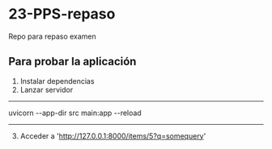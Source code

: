 # 23-PPS-repaso
Repo para repaso examen

## Para probar la aplicación

1. Instalar dependencias
2. Lanzar servidor
***
uvicorn --app-dir src main:app --reload
***
3. Acceder a
'http://127.0.0.1:8000/items/5?q=somequery'
